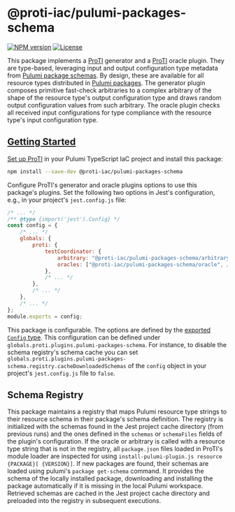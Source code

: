 # @proti-iac/pulumi-packages-schema

[![NPM version](https://badge.fury.io/js/%40proti-iac%2Fpulumi-packages-schema.svg)](https://npmjs.com/package/@proti-iac/pulumi-packages-schema)
[![License](https://img.shields.io/github/license/proti-iac/proti)](LICENSE)

This package implements a [ProTI](https://proti-iac.github.io/) generator and a [ProTI](https://proti-iac.github.io/) oracle plugin. They are type-based, leveraging input and output configuration type metadata from [Pulumi package schemas](https://www.pulumi.com/docs/using-pulumi/pulumi-packages/schema/). By design, these are available for all resource types distributed in [Pulumi packages](https://www.pulumi.com/product/packages/). The generator plugin composes primitive fast-check arbitraries to a complex arbitrary of the shape of the resource type's output configuration type and draws random output configuration values from such arbitrary. The oracle plugin checks all received input configurations for type compliance with the resource type's input configuration type. 

## [Getting Started](https://proti-iac.github.io/#getting-started)

[Set up ProTI](https://proti-iac.github.io/#getting-started) in your Pulumi TypeScript IaC project and install this package:

```bash
npm install --save-dev @proti-iac/pulumi-packages-schema
```

Configure ProTI's generator and oracle plugins options to use this package's plugins. Set the following two options in Jest's configuration, e.g., in your project's `jest.config.js` file:

```js
/* ... */
/** @type {import('jest').Config} */
const config = {
	/* ... */
	globals: {
		proti: {
			testCoordinator: {
				arbitrary: "@proti-iac/pulumi-packages-schema/arbitrary",
				oracles: ["@proti-iac/pulumi-packages-schema/oracle", /* ... */],
			},
			/* ... */
		},
		/* ... */
	},
	/* ... */
};
module.exports = config;
```

This package is configurable. The options are defined by the [exported `Config` type](./src/config.ts). This configuration can be defined under `globals.proti.plugins.pulumi-packages-schema`. For instance, to disable the schema registry's schema cache you can set `globals.proti.plugins.pulumi-packages-schema.registry.cacheDownloadedSchemas` of the `config` object in your project's `jest.config.js` file to `false`.

## Schema Registry

This package maintains a registry that maps Pulumi resource type strings to their resource schema in their package's schema definition. The registry is initialized with the schemas found in the Jest project cache directory (from previous runs) and the ones defined in the `schemas` or `schemaFiles` fields of the plugin's configuration. If the oracle or arbitrary is called with a resource type string that is not in the registry, all `package.json` files loaded in ProTI's module loader are inspected for using `install-pulumi-plugin.js resource {PACKAGE}[ {VERSION}]`. If new packages are found, their schemas are loaded using pulumi's `package get-schema` command. It provides the schema of the locally installed package, downloading and installing the package automatically if it is missing in the local Pulumi workspace. Retrieved schemas are cached in the Jest project cache directory and preloaded into the registry in subsequent executions.
